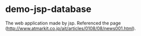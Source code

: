 demo-jsp-database
=================================
The web application  made by jsp.
Referenced the page (http://www.atmarkit.co.jp/ait/articles/0108/08/news001.html).
